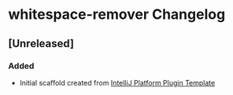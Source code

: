 <!-- Keep a Changelog guide -> https://keepachangelog.com -->

# whitespace-remover Changelog

## [Unreleased]
### Added
- Initial scaffold created from [IntelliJ Platform Plugin Template](https://github.com/JetBrains/intellij-platform-plugin-template)
